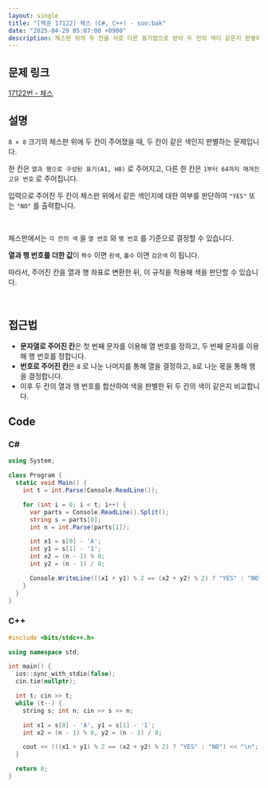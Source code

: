 ```yaml
---
layout: single
title: "[백준 17122] 체스 (C#, C++) - soo:bak"
date: "2025-04-29 05:07:00 +0900"
description: 체스판 위의 두 칸을 서로 다른 표기법으로 받아 두 칸의 색이 같은지 판별하는 백준 17122번 체스 문제의 C# 및 C++ 풀이 및 해설
---
```


## 문제 링크
[17122번 - 체스](https://www.acmicpc.net/problem/17122)

## 설명
`8 × 8` 크기의 체스판 위에 두 칸이 주어졌을 때, 두 칸이 같은 색인지 판별하는 문제입니다.

한 칸은 `열과 행으로 구성된 표기(A1, H8)` 로 주어지고, 다른 한 칸은 `1부터 64까지 매겨진 고유 번호` 로 주어집니다.

입력으로 주어진 두 칸이 체스판 위에서 같은 색인지에 대한 여부를 판단하여 `"YES"` 또는 `"NO"` 를 출력합니다.

<br>

체스판에서는 `각 칸의 색` 을 `열 번호` 와 `행 번호` 를 기준으로 결정할 수 있습니다.

**열과 행 번호를 더한 값**이 `짝수` 이면 `흰색`, `홀수` 이면 `검은색` 이 됩니다.

따라서, 주어진 칸을 열과 행 좌표로 변환한 뒤, 이 규칙을 적용해 색을 판단할 수 있습니다.

<br>

## 접근법

- **문자열로 주어진 칸**은 첫 번째 문자를 이용해 열 번호를 정하고, 두 번째 문자를 이용해 행 번호를 정합니다.
- **번호로 주어진 칸**은 `8` 로 나눈 나머지를 통해 열을 결정하고, `8`로 나눈 몫을 통해 행을 결정합니다.
- 이후 두 칸의 열과 행 번호를 합산하여 색을 판별한 뒤 두 칸의 색이 같은지 비교합니다.


## Code

### C#

```csharp
using System;

class Program {
  static void Main() {
    int t = int.Parse(Console.ReadLine());

    for (int i = 0; i < t; i++) {
      var parts = Console.ReadLine().Split();
      string s = parts[0];
      int n = int.Parse(parts[1]);

      int x1 = s[0] - 'A';
      int y1 = s[1] - '1';
      int x2 = (n - 1) % 8;
      int y2 = (n - 1) / 8;

      Console.WriteLine(((x1 + y1) % 2 == (x2 + y2) % 2) ? "YES" : "NO");
    }
  }
}
```

### C++

```cpp
#include <bits/stdc++.h>

using namespace std;

int main() {
  ios::sync_with_stdio(false);
  cin.tie(nullptr);

  int t; cin >> t;
  while (t--) {
    string s; int n; cin >> s >> n;

    int x1 = s[0] - 'A', y1 = s[1] - '1';
    int x2 = (n - 1) % 8, y2 = (n - 1) / 8;

    cout << (((x1 + y1) % 2 == (x2 + y2) % 2) ? "YES" : "NO") << "\n";
  }

  return 0;
}
```
